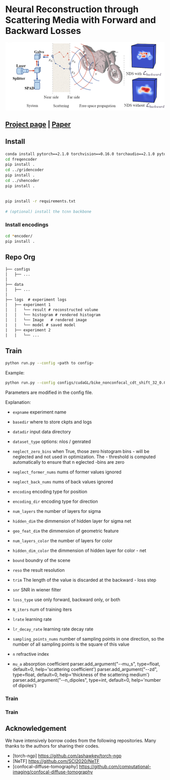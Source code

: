 # Neural Reconstruction through Scattering Media with Forward and Backward Losses

![](assets/teaser.png)

## [Project page](https://github.com/hazelzz/netf-torch-ngp/) | [Paper](https://ieeexplore.ieee.org/abstract/document/10233796) 

## Install

```bash
conda install pytorch==2.1.0 torchvision==0.16.0 torchaudio==2.1.0 pytorch-cuda=11.8 -c pytorch -c nvidia
cd freqencoder
pip install .
cd ../gridencoder
pip install .
cd ../shencoder
pip install .
```

```bash

pip install -r requirements.txt

# (optional) install the tcnn backbone
```

<!-- ### Install with conda
```bash
conda env create -f environment.yml
conda activate torch-ngp
``` -->

### Install encodings
```bash
cd *encoder/
pip install .
```

## Repo Org
```
├── configs                                                                                                       
│   ├── ...                                                                                     
│                                                                                           
├── data                                                                                                       
│   ├── ...                                                                                     
│     
├── logs  # experiment logs                                                                                                                                                                                               
│   ├── experiment 1                                                                                                  
│   │   └── result # reconstructed volume                                                                                                                             
│   │   └── histogram # rendered histogram                                                                                  
│   │   └── Image   # rendered image
|   |   └── model # saved model
|   ├── experiment 2
|   |   └── ...
```

## Train

```bash
python run.py --config <path to config>
```
Example:
```bash
python run.py --config configs/cudaGL/bike_nonconfocal_cdt_shift_32_0.015_1_render.txt
```
Parameters are modified in the config file.

Explanation: 

- `expname` experiment name
- `basedir` where to store ckpts and logs
- `datadir` input data directory
- `dataset_type` options: nlos / genrated
- `neglect_zero_bins` when True, those zero histogram bins - will be neglected and not used in optimization. The - threshold is computed automatically to ensure that n eglected -bins are zero
- `neglect_former_nums` nums of former values ignored
- `neglect_back_nums` nums of back values ignored

- `encoding` encoding type for position
- `encoding_dir` encoding type for direction
- `num_layers` the number of layers for sigma
- `hidden_dim` the dimmension of hidden layer for sigma net
- `geo_feat_dim` the dimmension of geometric feature
- `num_layers_color` the number of layers for color
- `hidden_dim_color` the dimmension of hidden layer for color - net
- `bound` boundry of the scene
- `reso` the result resolution
- `trim` The length of the value is discarded at the backward - loss step 
- `snr` SNR in wiener filter 
- `loss_type` use only forward, backward only, or both
- `N_iters` num of training iters
- `lrate` learning rate
- `lr_decay_rate` learning rate decay rate
- `sampling_points_nums` number of sampling points in one direction, so the number of all sampling points is the square of this value
- `n` refractive index
- `mu_a` absorption coefficient
    parser.add_argument("--mu_s", type=float, default=0, 
                        help='scattering coefficient')
    parser.add_argument("--zd", type=float, default=0, 
                        help='thickness of the scattering medium')
    parser.add_argument("--n_dipoles", type=int, default=0, 
                        help='number of dipoles')

### Train

### Train


## Acknowledgement

We have intensively borrow codes from the following repositories. Many thanks to the authors for sharing their codes.

- [torch-ngp] https://github.com/ashawkey/torch-ngp
- [NeTF] https://github.com/SCI2020/NeTF 
- [confocal-diffuse-tomography] https://github.com/computational-imaging/confocal-diffuse-tomography
